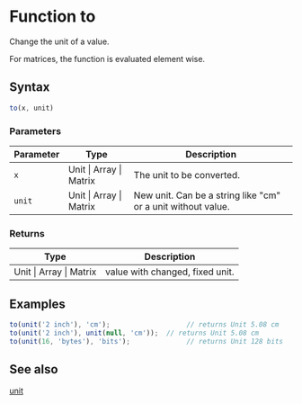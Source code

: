 <!-- Note: This file is automatically generated from source code comments. Changes made in this file will be overridden. -->

# Function to

Change the unit of a value.

For matrices, the function is evaluated element wise.


## Syntax

```js
to(x, unit)
```

### Parameters

Parameter | Type | Description
--------- | ---- | -----------
`x` | Unit &#124; Array &#124; Matrix | The unit to be converted.
`unit` | Unit &#124; Array &#124; Matrix | New unit. Can be a string like "cm" or a unit without value.

### Returns

Type | Description
---- | -----------
Unit &#124; Array &#124; Matrix | value with changed, fixed unit.


## Examples

```js
to(unit('2 inch'), 'cm');                   // returns Unit 5.08 cm
to(unit('2 inch'), unit(null, 'cm'));  // returns Unit 5.08 cm
to(unit(16, 'bytes'), 'bits');              // returns Unit 128 bits
```


## See also

[unit](unit.md)
